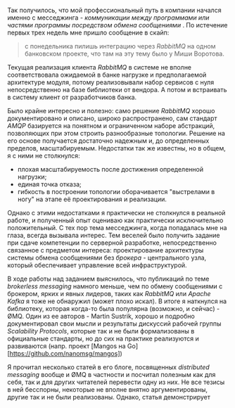 Так получилось, что мой профессиональный путь в компании начался именно с месседжинга - *коммуникации между программами или частями программы посредством обмена сообщениями* . По истечение первых трех недель мне пришло сообщение в скайп:

> с понедельника пилишь интеграцию через *RabbitMQ* на одном банковском проекте, что там на эту тему было у Миши Воротова.

Текущая реализация клиента *RabbitMQ* в системе не вполне соответствовала ожидаемой в банке нагрузке и предполагаемой архитектуре модуля, потому реализовывали набор сервисов с нуля непосредственно на базе библиотеки от вендора. А потом и встраивать в систему клиент от разработчиков банка.  

Было крайне интересно и полезно: само решение *RabbitMQ* хорошо документировано и описано, широко распространено, сам стандарт *AMQP* базируется на понятном и ограниченном наборе абстракций, позволяющих при этом строить разнообразные топологии. Решение на его основе получается достаточно надежным и, до определенных пределов, масштабируемым. Недостатки так же известны, но в общем, я с ними не столкнулся:
  - плохая масштабируемость после достижения определенной нагрузки;
  - единая точка отказа;
  - гибкость в построении топологии оборачивается "выстрелами в ногу" на этапе её проектирования и реализации.

Однако с этими недостатками я практически не столкнулся в реальной работе, и полученный опыт оцениваю как практически исключительно положительный. С тех пор тема месседжинга, когда попадалась мне на глаза, всегда вызывала интерес. Тем веселей было получить задание при сдаче компетенции по серверной разработке, непосредственно связанное с предметом интереса: проектирование архитектуры системы обмена сообщениями без *брокера* - центрального узла, который обеспечивает управление всей инфраструктурой.

В ходе работы над заданием выяснилось, что публикаций по теме *brokerless messaging* намного меньше, чем по обмену сообщениями с брокером, ярких и явных лидеров, таких как *RabbitMQ* или *Apache Kafka* я тоже не обнаружил (может плохо искал). В итоге я наткнулся на библиотеку, которая когда-то была популярна (возможно, и сейчас) - ØMQ. Один из ее авторов - Martin Sustrik, хорошо и подробно документировал свои мысли и результаты дискуссий рабочей группы *Scalability Protocols*, которые так и не были формализованы в официальные стандарты, но до сих на практике реализуются и развиваются (напр. проект [Mangos на Go][https://github.com/nanomsg/mangos])

Я прочитал несколько статей в его блоге, посвященных *distributed messaging* вообще и ØMQ в частности и посчитал полезным как для себя, так и для других читателей перевести одну из них. Не все тезисы в ней бесспорны, некоторые не вполне внятно аргументированы, другие так и не были реализованы. Однако, статья демонстрирует 
